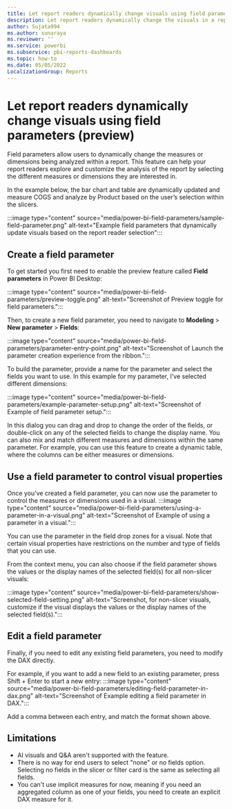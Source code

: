 ```yaml
---
title: Let report readers dynamically change visuals using field parameters (preview)
description: Let report readers dynamically change the visuals in a report using field parameters.  
author: Sujata994
ms.author: sunaraya
ms.reviewer: ''
ms.service: powerbi
ms.subservice: pbi-reports-dashboards
ms.topic: how-to
ms.date: 05/05/2022
LocalizationGroup: Reports
---
```

# Let report readers dynamically change visuals using field parameters (preview)
Field parameters allow users to dynamically change the measures or dimensions being analyzed within a report. This feature can help your report readers explore and customize the analysis of the report by selecting the different measures or dimensions they are interested in. 

In the example below, the bar chart and table are dynamically updated and measure COGS and analyze by Product based on the user’s selection within the slicers.

:::image type="content" source="media/power-bi-field-parameters/sample-field-parameter.png" alt-text="Example field parameters that dynamically update visuals based on the report reader selection":::
 
## Create a field parameter
To get started you first need to enable the preview feature called **Field parameters** in Power BI Desktop:

:::image type="content" source="media/power-bi-field-parameters/preview-toggle.png" alt-text="Screenshot of Preview toggle for field parameters.":::

Then, to create a new field parameter, you need to navigate to **Modeling** > **New parameter** > **Fields**:

:::image type="content" source="media/power-bi-field-parameters/parameter-entry-point.png" alt-text="Screenshot of Launch the parameter creation experience from the ribbon.":::

To build the parameter, provide a name for the parameter and select the fields you want to use. In this example for my parameter, I’ve selected different dimensions:

:::image type="content" source="media/power-bi-field-parameters/example-parameter-setup.png" alt-text="Screenshot of Example of field parameter setup.":::

In this dialog you can drag and drop to change the order of the fields, or double-click on any of the selected fields to change the display name.
You can also mix and match different measures and dimensions within the same parameter. For example, you can use this feature to create a dynamic table, where the columns can be either measures or dimensions. 

## Use a field parameter to control visual properties
Once you’ve created a field parameter, you can now use the parameter to control the measures or dimensions used in a visual.
:::image type="content" source="media/power-bi-field-parameters/using-a-parameter-in-a-visual.png" alt-text="Screenshot of Example of using a parameter in a visual.":::

You can use the parameter in the field drop zones for a visual. Note that certain visual properties have restrictions on the number and type of fields that you can use.

From the context menu, you can also choose if the field parameter shows the values or the display names of the selected field(s) for all non-slicer visuals:

:::image type="content" source="media/power-bi-field-parameters/show-selected-field-setting.png" alt-text="Screenshot, for non-slicer visuals, customize if the visual displays the values or the display names of the selected field(s).":::

## Edit a field parameter
Finally, if you need to edit any existing field parameters, you need to modify the DAX directly. 

For example, if you want to add a new field to an existing parameter, press Shift + Enter to start a new entry: 
:::image type="content" source="media/power-bi-field-parameters/editing-field-parameter-in-dax.png" alt-text="Screenshot of Example editing a field parameter in DAX.":::

Add a comma between each entry, and match the format shown above.

## Limitations

- AI visuals and Q&A aren't supported with the feature.
- There is no way for end users to select "none" or no fields option. Selecting no fields in the slicer or filter card is the same as selecting all fields.
- You can't use implicit measures for now, meaning if you need an aggregated column as one of your fields, you need to create an explicit DAX measure for it. 
